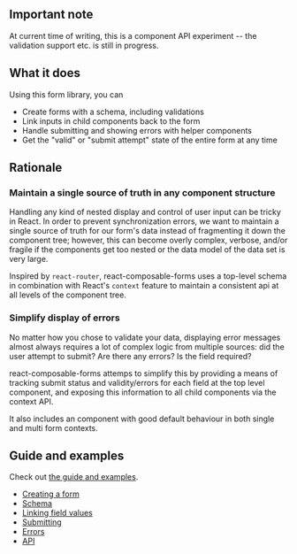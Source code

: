 ## Important note

At current time of writing, this is a component API experiment -- the validation support etc. is still in progress.

##  What it does

Using this form library, you can

* Create forms with a schema, including validations
* Link inputs in child components back to the form
* Handle submitting and showing errors with helper components
* Get the "valid" or "submit attempt" state of the entire form at any time

## Rationale

### Maintain a single source of truth in any component structure

Handling any kind of nested display and control of user input can be tricky in React. In order to prevent synchronization errors, we want to maintain a single source of truth for our form's data instead of fragmenting it down the component tree; however, this can become overly complex, verbose, and/or fragile if the components get too nested or the data model of the data set is very large.

Inspired by `react-router`, react-composable-forms uses a top-level schema in combination with React's `context` feature to maintain a consistent api at all levels of the component tree.

### Simplify display of errors

No matter how you chose to validate your data, displaying error messages almost always requires a lot of complex logic from multiple sources: did the user attempt to submit? Are there any errors? Is the field required?

react-composable-forms attemps to simplify this by providing a means of tracking submit status and validity/errors for each field at the top level component, and exposing this information to all child components via the context API.

It also includes an <ErrorMessage /> component with good default behaviour in both single and multi form contexts.

## Guide and examples

Check out [the guide and examples](http://k88hudson.github.io/react-composable-form/www).

* [Creating a form](./examples/simple/docs.md)
* [Schema](./examples/schema/docs.md)
* [Linking field values](./examples/linking/docs.md)
* [Submitting](./examples/submitting/docs.md)
* [Errors](./examples/errors/docs.md)
* [API](./src/lib/apiDocs)
